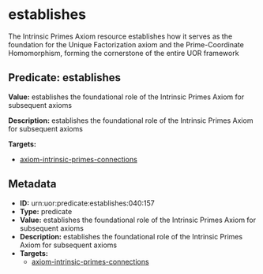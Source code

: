 # establishes

The Intrinsic Primes Axiom resource establishes how it serves as the foundation for the Unique Factorization axiom and the Prime-Coordinate Homomorphism, forming the cornerstone of the entire UOR framework

## Predicate: establishes

**Value:** establishes the foundational role of the Intrinsic Primes Axiom for subsequent axioms

**Description:** establishes the foundational role of the Intrinsic Primes Axiom for subsequent axioms

**Targets:**

- [axiom-intrinsic-primes-connections](../Concepts/axiom-intrinsic-primes-connections.md)

## Metadata

- **ID:** urn:uor:predicate:establishes:040:157
- **Type:** predicate
- **Value:** establishes the foundational role of the Intrinsic Primes Axiom for subsequent axioms
- **Description:** establishes the foundational role of the Intrinsic Primes Axiom for subsequent axioms
- **Targets:**
  - [axiom-intrinsic-primes-connections](../Concepts/axiom-intrinsic-primes-connections.md)
